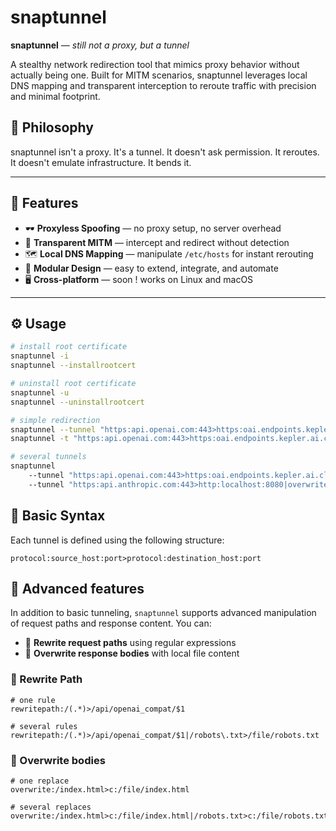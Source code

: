 # snaptunnel

**snaptunnel** — *still not a proxy, but a tunnel*

A stealthy network redirection tool that mimics proxy behavior without actually being one. Built for MITM scenarios, snaptunnel leverages local DNS mapping and transparent interception to reroute traffic with precision and minimal footprint.

## 🎩 Philosophy
snaptunnel isn't a proxy. It's a tunnel.
It doesn't ask permission. It reroutes.
It doesn't emulate infrastructure. It bends it.


---

## 🚀 Features

- 🕶️ **Proxyless Spoofing** — no proxy setup, no server overhead  
- 🧠 **Transparent MITM** — intercept and redirect without detection  
- 🗺️ **Local DNS Mapping** — manipulate `/etc/hosts` for instant rerouting  
- 🧩 **Modular Design** — easy to extend, integrate, and automate  
- 🖥️ **Cross-platform** — soon ! works on Linux and macOS

---

## ⚙️ Usage

```bash
# install root certificate
snaptunnel -i
snaptunnel --installrootcert

# uninstall root certificate
snaptunnel -u
snaptunnel --uninstallrootcert

# simple redirection
snaptunnel --tunnel "https:api.openai.com:443>https:oai.endpoints.kepler.ai.cloud.ovh.net:443"
snaptunnel -t "https:api.openai.com:443>https:oai.endpoints.kepler.ai.cloud.ovh.net:443"

# several tunnels
snaptunnel 
    --tunnel "https:api.openai.com:443>https:oai.endpoints.kepler.ai.cloud.ovh.net:443|overwrite=/v1/models/Qwen3-32B>Prompts/model.Qwen3-32B.json|overwrite=/v1/models//Qwen3-32B>Prompts/model.Qwen3-32B.json"
    --tunnel "https:api.anthropic.com:443>http:localhost:8080|overwrite=/v1/organizations>Overwrites/claude.organizations.json"

```

## 🧩 Basic Syntax

Each tunnel is defined using the following structure:

```
protocol:source_host:port>protocol:destination_host:port
```

## 🧩 Advanced features

In addition to basic tunneling, `snaptunnel` supports advanced manipulation of request paths and response content. You can:

- 🔁 **Rewrite request paths** using regular expressions
- 📄 **Overwrite response bodies** with local file content


### 🔀 Rewrite Path


```
# one rule
rewritepath:/(.*)>/api/openai_compat/$1

# several rules
rewritepath:/(.*)>/api/openai_compat/$1|/robots\.txt>/file/robots.txt
```

### 📄 Overwrite bodies


```
# one replace
overwrite:/index.html>c:/file/index.html

# several replaces
overwrite:/index.html>c:/file/index.html|/robots.txt>c:/file/robots.txt

```
